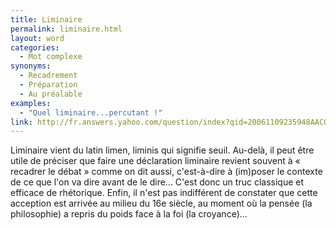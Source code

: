 ```yaml
---
title: Liminaire
permalink: liminaire.html
layout: word
categories:
  - Mot complexe
synonyms:
  - Recadrement
  - Préparation
  - Au préalable
examples:
  - "Quel liminaire...percutant !"
link: http://fr.answers.yahoo.com/question/index?qid=20061109235948AACQhGS
---
```


Liminaire vient du latin limen, liminis qui signifie seuil. Au-delà, il peut être utile de préciser que faire une déclaration liminaire revient souvent à « recadrer le débat » comme on dit aussi, c'est-à-dire à (im)poser le contexte de ce que l'on va dire avant de le dire... C'est donc un truc classique et efficace de rhétorique. Enfin, il n'est pas indifférent de constater que cette acception est arrivée au milieu du 16e siècle, au moment où la pensée (la philosophie) a repris du poids face à la foi (la croyance)...

